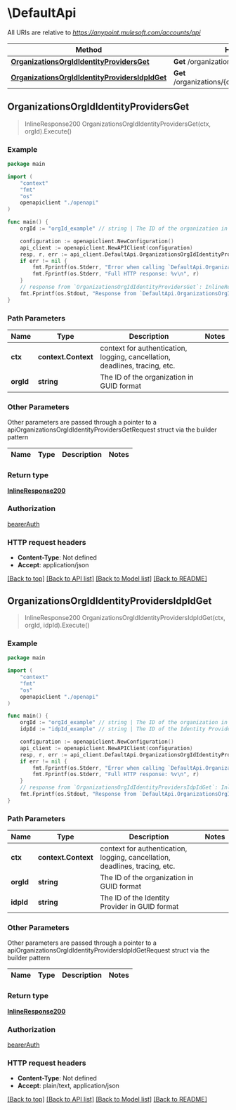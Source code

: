 # \DefaultApi

All URIs are relative to *https://anypoint.mulesoft.com/accounts/api*

Method | HTTP request | Description
------------- | ------------- | -------------
[**OrganizationsOrgIdIdentityProvidersGet**](DefaultApi.md#OrganizationsOrgIdIdentityProvidersGet) | **Get** /organizations/{orgId}/identityProviders | 
[**OrganizationsOrgIdIdentityProvidersIdpIdGet**](DefaultApi.md#OrganizationsOrgIdIdentityProvidersIdpIdGet) | **Get** /organizations/{orgId}/identityProviders/idpId | 



## OrganizationsOrgIdIdentityProvidersGet

> InlineResponse200 OrganizationsOrgIdIdentityProvidersGet(ctx, orgId).Execute()





### Example

```go
package main

import (
    "context"
    "fmt"
    "os"
    openapiclient "./openapi"
)

func main() {
    orgId := "orgId_example" // string | The ID of the organization in GUID format

    configuration := openapiclient.NewConfiguration()
    api_client := openapiclient.NewAPIClient(configuration)
    resp, r, err := api_client.DefaultApi.OrganizationsOrgIdIdentityProvidersGet(context.Background(), orgId).Execute()
    if err != nil {
        fmt.Fprintf(os.Stderr, "Error when calling `DefaultApi.OrganizationsOrgIdIdentityProvidersGet``: %v\n", err)
        fmt.Fprintf(os.Stderr, "Full HTTP response: %v\n", r)
    }
    // response from `OrganizationsOrgIdIdentityProvidersGet`: InlineResponse200
    fmt.Fprintf(os.Stdout, "Response from `DefaultApi.OrganizationsOrgIdIdentityProvidersGet`: %v\n", resp)
}
```

### Path Parameters


Name | Type | Description  | Notes
------------- | ------------- | ------------- | -------------
**ctx** | **context.Context** | context for authentication, logging, cancellation, deadlines, tracing, etc.
**orgId** | **string** | The ID of the organization in GUID format | 

### Other Parameters

Other parameters are passed through a pointer to a apiOrganizationsOrgIdIdentityProvidersGetRequest struct via the builder pattern


Name | Type | Description  | Notes
------------- | ------------- | ------------- | -------------


### Return type

[**InlineResponse200**](InlineResponse200.md)

### Authorization

[bearerAuth](../README.md#bearerAuth)

### HTTP request headers

- **Content-Type**: Not defined
- **Accept**: application/json

[[Back to top]](#) [[Back to API list]](../README.md#documentation-for-api-endpoints)
[[Back to Model list]](../README.md#documentation-for-models)
[[Back to README]](../README.md)


## OrganizationsOrgIdIdentityProvidersIdpIdGet

> InlineResponse200 OrganizationsOrgIdIdentityProvidersIdpIdGet(ctx, orgId, idpId).Execute()





### Example

```go
package main

import (
    "context"
    "fmt"
    "os"
    openapiclient "./openapi"
)

func main() {
    orgId := "orgId_example" // string | The ID of the organization in GUID format
    idpId := "idpId_example" // string | The ID of the Identity Provider in GUID format

    configuration := openapiclient.NewConfiguration()
    api_client := openapiclient.NewAPIClient(configuration)
    resp, r, err := api_client.DefaultApi.OrganizationsOrgIdIdentityProvidersIdpIdGet(context.Background(), orgId, idpId).Execute()
    if err != nil {
        fmt.Fprintf(os.Stderr, "Error when calling `DefaultApi.OrganizationsOrgIdIdentityProvidersIdpIdGet``: %v\n", err)
        fmt.Fprintf(os.Stderr, "Full HTTP response: %v\n", r)
    }
    // response from `OrganizationsOrgIdIdentityProvidersIdpIdGet`: InlineResponse200
    fmt.Fprintf(os.Stdout, "Response from `DefaultApi.OrganizationsOrgIdIdentityProvidersIdpIdGet`: %v\n", resp)
}
```

### Path Parameters


Name | Type | Description  | Notes
------------- | ------------- | ------------- | -------------
**ctx** | **context.Context** | context for authentication, logging, cancellation, deadlines, tracing, etc.
**orgId** | **string** | The ID of the organization in GUID format | 
**idpId** | **string** | The ID of the Identity Provider in GUID format | 

### Other Parameters

Other parameters are passed through a pointer to a apiOrganizationsOrgIdIdentityProvidersIdpIdGetRequest struct via the builder pattern


Name | Type | Description  | Notes
------------- | ------------- | ------------- | -------------



### Return type

[**InlineResponse200**](InlineResponse200.md)

### Authorization

[bearerAuth](../README.md#bearerAuth)

### HTTP request headers

- **Content-Type**: Not defined
- **Accept**: plain/text, application/json

[[Back to top]](#) [[Back to API list]](../README.md#documentation-for-api-endpoints)
[[Back to Model list]](../README.md#documentation-for-models)
[[Back to README]](../README.md)

